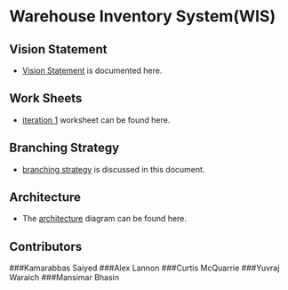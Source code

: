 # Warehouse Inventory System(WIS)

## Vision Statement
- [Vision Statement](https://code.cs.umanitoba.ca/winter-2022-a02/group-14/warehouse-inventory-system/-/blob/readme/documentation/visionStatement.md) is documented here.

## Work Sheets
- [iteration 1](https://code.cs.umanitoba.ca/winter-2022-a02/group-14/warehouse-inventory-system/-/blob/readme/documentation/i1Worksheet.md) worksheet can be found here.

## Branching Strategy
-  [branching strategy](https://code.cs.umanitoba.ca/winter-2022-a02/group-14/warehouse-inventory-system/-/blob/readme/documentation/BranchingStrategy.md) is discussed in this document.

## Architecture
- The [architecture](https://code.cs.umanitoba.ca/winter-2022-a02/group-14/warehouse-inventory-system/-/blob/readme/documentation/architecture.md) diagram can be found here.

## Contributors
###Kamarabbas Saiyed
###Alex Lannon
###Curtis McQuarrie
###Yuvraj Waraich
###Mansimar Bhasin

  


